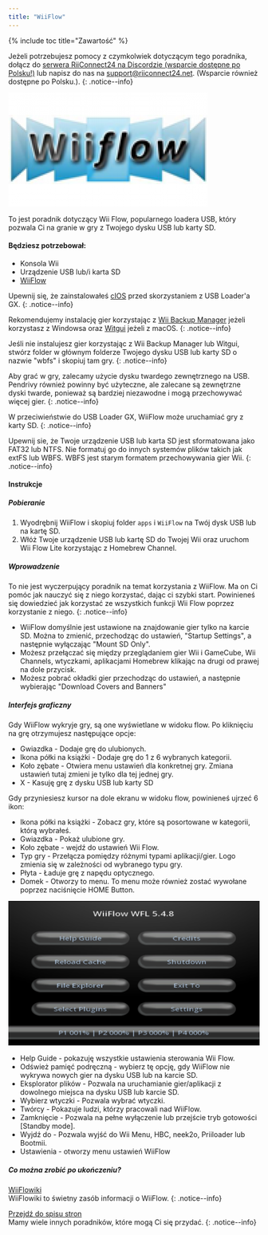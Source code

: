 ```yaml
---
title: "WiiFlow"
---
```


{% include toc title="Zawartość" %}

Jeżeli potrzebujesz pomocy z czymkolwiek dotyczącym tego poradnika, dołącz do [serwera RiiConnect24 na Discordzie (wsparcie dostępne po Polsku!)](https://discord.gg/rc24) lub napisz do nas na [support@riiconnect24.net](mailto:support@riiconnect24.net). (Wsparcie również dostępne po Polsku.).
{: .notice--info}

![WiiFlow](/images/wiiflowlogo.png)

To jest poradnik dotyczący Wii Flow, popularnego loadera USB, który pozwala Ci na granie w gry z Twojego dysku USB lub karty SD.

#### Będziesz potrzebował:

* Konsola Wii
* Urządzenie USB lub/i karta SD
* [WiiFlow](https://github.com/Fledge68/WiiFlow_Lite/releases)

Upewnij się, że zainstalowałeś [cIOS](/cios) przed skorzystaniem z USB Loader'a GX.
{: .notice--info}

Rekomendujemy instalację gier korzystając z [Wii Backup Manager](/wiibackupmanager) jeżeli korzystasz z Windowsa oraz [Witgui](https://desairem.com/wordpress/category/witgui-download/) jeżeli z macOS.
{: .notice--info}

Jeśli nie instalujesz gier korzystając z Wii Backup Manager lub Witgui, stwórz folder w głównym folderze Twojego dysku USB lub karty SD o nazwie "wbfs" i skopiuj tam gry.
{: .notice--info}

Aby grać w gry, zalecamy użycie dysku twardego zewnętrznego na USB. Pendrivy również powinny być użyteczne, ale zalecane są zewnętrzne dyski twarde, ponieważ są bardziej niezawodne i mogą przechowywać więcej gier.
{: .notice--info}

W przeciwieństwie do USB Loader GX, WiiFlow może uruchamiać gry z karty SD.
{: .notice--info}

Upewnij sie, że Twoje urządzenie USB lub karta SD jest sformatowana jako FAT32 lub NTFS. Nie formatuj go do innych systemów plików takich jak extFS lub WBFS. WBFS jest starym formatem przechowywania gier Wii.
{: .notice--info}

#### Instrukcje

##### Pobieranie

1. Wyodrębnij WiiFlow i skopiuj folder `apps` i `WiiFlow` na Twój dysk USB lub na kartę SD.
2. Włóż Twoje urządzenie USB lub kartę SD do Twojej Wii oraz uruchom Wii Flow Lite korzystając z Homebrew Channel.

##### Wprowadzenie

To nie jest wyczerpujący poradnik na temat korzystania z WiiFlow. Ma on Ci pomóc jak nauczyć się z niego korzystać, dając ci szybki start. Powinieneś się dowiedzieć jak korzystać ze wszystkich funkcji Wii Flow poprzez korzystanie z niego.
{: .notice--info}

* WiiFlow domyślnie jest ustawione na znajdowanie gier tylko na karcie SD. Można to zmienić, przechodząc do ustawień, "Startup Settings", a następnie wyłączając "Mount SD Only".
* Możesz przełączać się między przeglądaniem gier Wii i GameCube, Wii Channels, wtyczkami, aplikacjami Homebrew klikając na drugi od prawej na dole przycisk.
* Możesz pobrać okładki gier przechodząc do ustawień, a następnie wybierając "Download Covers and Banners"

##### Interfejs graficzny

Gdy WiiFlow wykryje gry, są one wyświetlane w widoku flow. Po kliknięciu na grę otrzymujesz następujące opcje:

* Gwiazdka - Dodaje grę do ulubionych.
* Ikona półki na książki - Dodaje grę do 1 z 6 wybranych kategorii.
* Koło zębate - Otwiera menu ustawień dla konkretnej gry. Zmiana ustawień tutaj zmieni je tylko dla tej jednej gry.
* X - Kasuję grę z dysku USB lub karty SD

Gdy przyniesiesz kursor na dole ekranu w widoku flow, powinieneś ujrzeć 6 ikon:

* Ikona półki na książki - Zobacz gry, które są posortowane w kategorii, którą wybrałeś.
* Gwiazdka - Pokaż ulubione gry.
* Koło zębate - wejdź do ustawień Wii Flow.
* Typ gry - Przełącza pomiędzy różnymi typami aplikacji/gier. Logo zmienia się w zależności od wybranego typu gry.
* Płyta - Ładuje grę z napędu optycznego.
* Domek - Otworzy to menu. To menu może również zostać wywołane poprzez naciśnięcie HOME Button.

![WF_menu](images/WFmenu.png)

* Help Guide - pokazuję wszystkie ustawienia sterowania Wii Flow.
* Odśwież pamięć podręczną - wybierz tę opcję, gdy WiiFlow nie wykrywa nowych gier na dysku USB lub na karcie SD.
* Eksplorator plików - Pozwala na uruchamianie gier/aplikacji z dowolnego miejsca na dysku USB lub karcie SD.
* Wybierz wtyczki - Pozwala wybrać wtyczki.
* Twórcy - Pokazuje ludzi, którzy pracowali nad WiiFlow.
* Zamknięcie - Pozwala na pełne wyłączenie lub przejście tryb gotowości [Standby mode].
* Wyjdź do - Pozwala wyjść do Wii Menu, HBC, neek2o, Priiloader lub Bootmii.
* Ustawienia - otworzy menu ustawień WiiFlow

##### Co można zrobić po ukończeniu?

[WiiFlowiki](https://sites.google.com/site/WiiFlowiki4/)<br> WiiFlowiki to świetny zasób informacji o WiiFlow.
{: .notice--info}

[Przejdź do spisu stron](site-navigation)<br> Mamy wiele innych poradników, które mogą Ci się przydać.
{: .notice--info}
